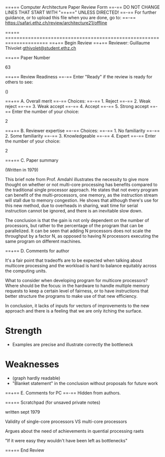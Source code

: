 ==+== Computer Architecture Paper Review Form
==-== DO NOT CHANGE LINES THAT START WITH "==+==" UNLESS DIRECTED!
==-== For further guidance, or to upload this file when you are done, go to:
==-== https://safari.ethz.ch/review/architecture21/offline

==+== =====================================================================
==+== Begin Review
==+== Reviewer: Guillaume Thivolet <gthivolet@student.ethz.ch>

==+== Paper Number

63

==+== Review Readiness
==-== Enter "Ready" if the review is ready for others to see:

()

==+== A. Overall merit
==-== Choices:
==-==    1. Reject
==-==    2. Weak reject
==-==    3. Weak accept
==-==    4. Accept
==-==    5. Strong accept
==-== Enter the number of your choice:

2

==+== B. Reviewer expertise
==-== Choices:
==-==    1. No familiarity
==-==    2. Some familiarity
==-==    3. Knowledgeable
==-==    4. Expert
==-== Enter the number of your choice:

2

==+== C. Paper summary

(Written in 1979)

This brief note from Prof. Amdahl illustrates the necessity to give more thought on whether or not multi-core processing has benefits compared to the traditional single processor approach.
He states that not every program can benefit of the multi-processors, one memory, as the instruction stream will stall due to memory congestion.
He shows that although there's use for this new method, due to overheads in sharing, wait time for serial instruction cannot be ignored, and there is an inevitable slow down.

The conclusion is that the gain is not only dependent on the number of processors, but rather to the percentage of the program that can be parallelized.
It can be seen that adding N processors does not scale the throughput by a factor N, as opposed to having N processors executing the same program on different machines. 

==+== D. Comments for author

It's a fair point that tradeoffs are to be expected when talking about multicore processing and the workload is hard to balance equitably across the computing units.

What to consider when developing program for multicore processors? Where should be the focus: in the hardware to handle multiple memory requests to keep a certain level of fairness, or to have instructions that better structure the programs to make use of that new efficiency.

In conclusion, it lacks of inputs for vectors of improvements to the new approach and there is a feeling that we are only itching the surface.

# Strength

- Examples are precise and illustrate correctly the bottleneck

# Weaknesses

- (graph hardly readable)
- "Blanket statement" in the conclusion without proposals for future work

==+== E. Comments for PC
==-== Hidden from authors.

==+== Scratchpad (for unsaved private notes)

written sept 1979

Validity of single-core processors VS multi-core processors

Argues about the need of achievements in quential processing raets 

"If it were easy they wouldn't have been left as bottlenecks"

==+== End Review
